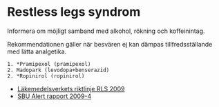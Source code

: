 Restless legs syndrom
=====================

Informera om möjligt samband med alkohol, rökning och koffeinintag.

Rekommendationen gäller när besvären ej kan dämpas tillfredsställande
med lätta analgetika.

    1. *Pramipexol (pramipexol)
    2. Madopark (levodopa+benserazid)
    2. *Ropinirol (ropinirol)

-   [Läkemedelsverkets riktlinje RLS 2009](http://www.lakemedelsverket.se/malgrupp/Halso---sjukvard/Behandlings--rekommendationer/Behandlingsrekommendation---listan/Restless-legs-syndrom-RLS)
-   [SBU Alert rapport 2009-4](http://www.sbu.se/sv/Publicerat/Alert/Dopaminerga-medel-vid-restless-legs-syndrome)

